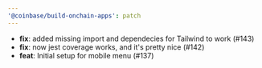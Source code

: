 ```yaml
---
'@coinbase/build-onchain-apps': patch
---
```


- **fix**: added missing import and dependecies for Tailwind to work (#143)
- **fix**: now jest coverage works, and it's pretty nice (#142)
- **feat**: Initial setup for mobile menu (#137)

